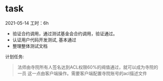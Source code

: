 # task

2021-05-14
工时：6h
- 验证合约调用，通过测试基金会合约调用，验证通过。
- 认证用户代码开发测试, 基本通过
- 整理整体测试文档



计划任务:


> 法师由寺院所有人签名达到ACL权限60%的阀值通过，就可以成为寺院的一员 这一点由客户端操作。需要客户端配置寺院账号的acl描述文件

